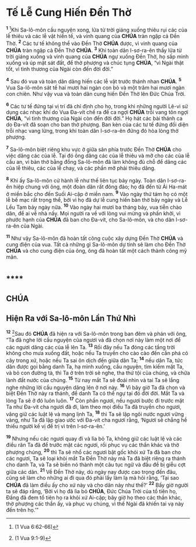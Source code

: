 # Tế Lễ Cung Hiến Đền Thờ

<sup><b>1</b></sup> [^1@-0abe5744-76fc-45d2-a6b4-03c12f4a80f2]Khi Sa-lô-môn cầu nguyện xong, lửa từ trời giáng xuống thiêu rụi các của lễ thiêu và các lễ vật hiến tế, và vinh quang của **CHÚA** tràn ngập cả Đền Thờ. <sup><b>2</b></sup> Các tư tế không thể vào Đền Thờ **CHÚA** được, vì vinh quang của **CHÚA** tràn ngập cả Đền Thờ **CHÚA**. <sup><b>3</b></sup> Khi toàn dân I-sơ-ra-ên thấy lửa từ trời giáng xuống và vinh quang của **CHÚA** ngự xuống Đền Thờ, họ sấp mình xuống và úp mặt sát đất, để thờ phượng và chúc tụng **CHÚA**, “vì Ngài thật tốt, vì tình thương của Ngài còn đến đời đời.”

<sup><b>4</b></sup> Sau đó vua và toàn dân dâng hiến các lễ vật trước thánh nhan **CHÚA**. <sup><b>5</b></sup> Vua Sa-lô-môn sát tế hai mươi hai ngàn con bò và một trăm hai mươi ngàn con chiên. Như vậy vua và toàn dân cung hiến Đền Thờ lên Đức Chúa Trời.

<sup><b>6</b></sup> Các tư tế đứng tại vị trí đã chỉ định cho họ, trong khi những người Lê-vi sử dụng các nhạc khí do Vua Đa-vít chế ra để ca ngợi **CHÚA** trỗi vang tôn ngợi **CHÚA**, “vì tình thương của Ngài còn đến đời đời.” Họ hát các bài thánh ca do Đa-vít đã soạn cho ban thờ phượng. Ban kèn của các tư tế đứng đối diện trỗi nhạc vang lừng, trong khi toàn dân I-sơ-ra-ên đứng đó hòa lòng thờ phượng.

<sup><b>7</b></sup> Sa-lô-môn biệt riêng khu vực ở giữa sân phía trước Đền Thờ **CHÚA** cho việc dâng các của lễ. Tại đó ông dâng các của lễ thiêu và mỡ cho các của lễ cầu an, vì bàn thờ bằng đồng Sa-lô-môn đã làm không đủ chỗ để dâng các của lễ thiêu, các của lễ chay, và các phần mỡ phải thiêu dâng.

<sup><b>8</b></sup> Khi ấy Sa-lô-môn cử hành lễ như thế liên tục bảy ngày. Toàn dân I-sơ-ra-ên hiệp chung với ông, một đoàn dân rất đông đảo; họ đã đến từ Ải Ha-mát ở miền bắc cho đến Suối Ai-cập ở miền nam. <sup><b>9</b></sup> Vào ngày thứ tám họ có một lễ bế mạc rất trọng thể, bởi vì họ đã dự lễ cung hiến bàn thờ bảy ngày và Lễ Lều Tạm bảy ngày nữa. <sup><b>10</b></sup> Vào ngày hai mươi ba tháng bảy, vua tiễn chào dân, để ai về nhà nấy. Mọi người ra về với lòng vui mừng và phấn khởi, vì phước hạnh của **CHÚA** đã ban cho Đa-vít, cho Sa-lô-môn, và cho dân I-sơ-ra-ên của Ngài.

<sup><b>11</b></sup> Như vậy Sa-lô-môn đã hoàn tất công cuộc xây dựng Đền Thờ **CHÚA** và cung điện của vua. Tất cả những gì Sa-lô-môn dự tính sẽ làm cho Đền Thờ **CHÚA** và cho cung điện của ông, ông đã hoàn tất một cách thành công mỹ mãn.

#

## \*\*\*\*

## CHÚA

## Hiện Ra với Sa-lô-môn Lần Thứ Nhì

<sup><b>12</b></sup> [^2@-0abe5744-76fc-45d2-a6b4-03c12f4a80f2]Sau đó **CHÚA** đã hiện ra với Sa-lô-môn trong ban đêm và phán với ông, “Ta đã nghe lời cầu nguyện của ngươi và đã chọn nơi này làm một nơi để các ngươi dâng các của lễ lên Ta. <sup><b>13</b></sup> Rồi đây nếu Ta đóng các tầng trời không cho mưa xuống đất, hoặc nếu Ta truyền cho cào cào đến cắn phá cỏ cây trong xứ, hoặc nếu Ta sai ôn dịch đến giữa dân Ta; <sup><b>14</b></sup> nếu dân Ta, tức dân được gọi bằng danh Ta, hạ mình xuống, cầu nguyện, tìm kiếm mặt Ta, và bỏ con đường tà, thì Ta ở trên trời sẽ nghe, tha thứ tội của chúng, và chữa lành đất nước của chúng. <sup><b>15</b></sup> Từ nay mắt Ta sẽ đoái nhìn và tai Ta sẽ lắng nghe những lời cầu nguyện dâng lên ở nơi này. <sup><b>16</b></sup> Vì bây giờ Ta đã chọn và biệt Đền Thờ này ra thánh, để danh Ta có thể ngự tại đó đời đời. Mắt Ta và lòng Ta sẽ ở đó luôn luôn. <sup><b>17</b></sup> Còn phần ngươi, nếu ngươi bước đi trước mặt Ta như Đa-vít cha ngươi đã đi, làm theo mọi điều Ta đã truyền cho ngươi, vâng giữ các luật lệ và mạng lịnh Ta, <sup><b>18</b></sup> thì Ta sẽ lập ngôi nước ngươi vững vàng, như Ta đã lập giao ước với Đa-vít cha ngươi rằng, ‘Ngươi sẽ chẳng hề thiếu người kế vị để trị vì trên I-sơ-ra-ên.’

<sup><b>19</b></sup> Nhưng nếu các ngươi quay đi và lìa bỏ Ta, không giữ các luật lệ và các điều răn Ta đã để trước mặt các ngươi, rồi phục vụ các thần khác và thờ phượng chúng, <sup><b>20</b></sup> thì Ta sẽ nhổ các ngươi bật gốc khỏi xứ Ta đã ban cho các ngươi, Ta sẽ loại khỏi mắt Ta Đền Thờ này mà Ta đã biệt riêng ra thánh cho danh Ta, và Ta sẽ biến nó thành một câu tục ngữ và đầu đề bị giễu cợt giữa các dân. <sup><b>21</b></sup> Về Đền Thờ này, dù ngày nay được cao trọng đến đâu, cũng sẽ làm cho những ai đi qua đó phải lấy làm lạ mà hỏi rằng, ‘Tại sao **CHÚA** đã làm điều ấy cho xứ này và cho dân này như thế?’ <sup><b>22</b></sup> Bấy giờ người ta sẽ đáp rằng, ‘Bởi vì họ đã lìa bỏ **CHÚA**, Đức Chúa Trời của tổ tiên họ, Đấng đã đem tổ tiên họ ra khỏi xứ Ai-cập; bây giờ họ theo các thần khác, thờ phượng các thần ấy, và phục vụ chúng, vì thế Ngài đã khiến tai vạ này đến trên họ.’”

[^1@-0abe5744-76fc-45d2-a6b4-03c12f4a80f2]: (1 Vua 6:62-66)

[^2@-0abe5744-76fc-45d2-a6b4-03c12f4a80f2]: (1 Vua 9:1-9)
